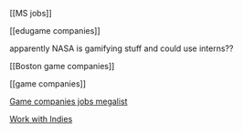 [[MS jobs]]

[[edugame companies]]

apparently NASA is gamifying stuff and could use interns??

[[Boston game companies]]

[[game companies]]

[Game companies jobs megalist](https://docs.google.com/document/d/1CU1H-8ZQWUPIBrT3VaUjjSMpOrarfpfhI86q8Bkpr_8/edit)

[Work with Indies](https://www.workwithindies.com/)